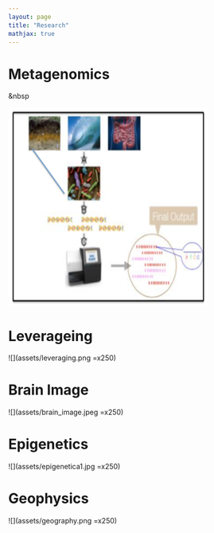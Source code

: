 ```yaml
---
layout: page
title: "Research"
mathjax: true
---
```

# Metagenomics

&nbsp

<img src="assets/metagene.png" width="400" height="400" />

# Leverageing
![](assets/leveraging.png =x250)

# Brain Image
![](assets/brain_image.jpeg =x250)

# Epigenetics
![](assets/epigenetica1.jpg =x250)

# Geophysics
![](assets/geography.png =x250)

